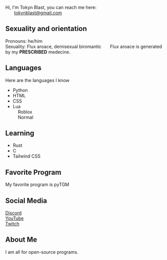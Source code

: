 Hi, I'm Tokyn Blast, you can reach me here:<br>
&nbsp;&nbsp;&nbsp;&nbsp;&nbsp;&nbsp;&nbsp;tokynblast@gmail.com<br>

## Sexuality and orientation
Pronouns: he/him<br>
Sexuality: Flux aroace, demisexual biromantic
&nbsp;&nbsp;&nbsp;&nbsp;&nbsp;&nbsp;Flux aroace is generated by my **PRESCRIBED** medecine.

## Languages
Here are the languages I know

- Python
- HTML
- CSS
- Lua<br>
&nbsp;&nbsp;&nbsp;&nbsp;Roblox<br>
&nbsp;&nbsp;&nbsp;&nbsp;Normal<br>

## Learning
- Rust
- C
- Tailwind CSS

## Favorite Program
My favorite program is pyTGM

## Social Media
[Discord](https://discord.gg/DBWHDpb5u2)<br>
[YouTube](https://youtube.com/@Tokyn-Blast)<br>
[Twitch](http://twitch.com/tokyn_blast)

## About Me
I am all for open-source programs.
